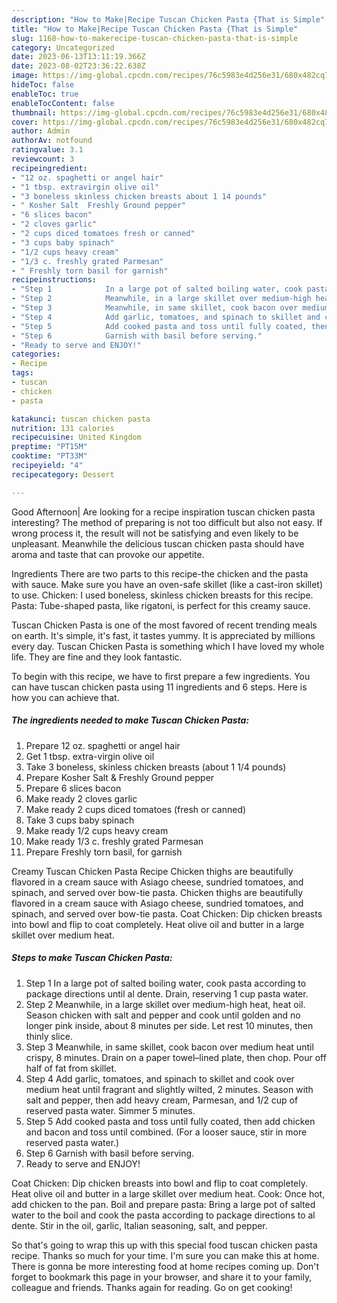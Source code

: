 ```yaml
---
description: "How to Make|Recipe Tuscan Chicken Pasta {That is Simple"
title: "How to Make|Recipe Tuscan Chicken Pasta {That is Simple"
slug: 1168-how-to-makerecipe-tuscan-chicken-pasta-that-is-simple
category: Uncategorized
date: 2023-06-13T13:11:19.366Z
date: 2023-08-02T23:36:22.638Z
image: https://img-global.cpcdn.com/recipes/76c5983e4d256e31/680x482cq70/tuscan-chicken-pasta-recipe-main-photo.jpg
hideToc: false
enableToc: true
enableTocContent: false
thumbnail: https://img-global.cpcdn.com/recipes/76c5983e4d256e31/680x482cq70/tuscan-chicken-pasta-recipe-main-photo.jpg
cover: https://img-global.cpcdn.com/recipes/76c5983e4d256e31/680x482cq70/tuscan-chicken-pasta-recipe-main-photo.jpg
author: Admin
authorAv: notfound
ratingvalue: 3.1
reviewcount: 3
recipeingredient:
- "12 oz. spaghetti or angel hair"
- "1 tbsp. extravirgin olive oil"
- "3 boneless skinless chicken breasts about 1 14 pounds"
- " Kosher Salt  Freshly Ground pepper"
- "6 slices bacon"
- "2 cloves garlic"
- "2 cups diced tomatoes fresh or canned"
- "3 cups baby spinach"
- "1/2 cups heavy cream"
- "1/3 c. freshly grated Parmesan"
- " Freshly torn basil for garnish"
recipeinstructions:
- "Step 1            In a large pot of salted boiling water, cook pasta according to package directions until al dente. Drain, reserving 1 cup pasta water."
- "Step 2            Meanwhile, in a large skillet over medium-high heat, heat oil. Season chicken with salt and pepper and cook until golden and no longer pink inside, about 8 minutes per side. Let rest 10 minutes, then thinly slice."
- "Step 3            Meanwhile, in same skillet, cook bacon over medium heat until crispy, 8 minutes. Drain on a paper towel–lined plate, then chop. Pour off half of fat from skillet."
- "Step 4            Add garlic, tomatoes, and spinach to skillet and cook over medium heat until fragrant and slightly wilted, 2 minutes. Season with salt and pepper, then add heavy cream, Parmesan, and 1/2 cup of reserved pasta water. Simmer 5 minutes."
- "Step 5            Add cooked pasta and toss until fully coated, then add chicken and bacon and toss until combined. (For a looser sauce, stir in more reserved pasta water.)"
- "Step 6            Garnish with basil before serving."
- "Ready to serve and ENJOY!"
categories:
- Recipe
tags:
- tuscan
- chicken
- pasta

katakunci: tuscan chicken pasta 
nutrition: 131 calories
recipecuisine: United Kingdom
preptime: "PT15M"
cooktime: "PT33M"
recipeyield: "4"
recipecategory: Dessert

---
```



Good Afternoon| Are looking for a recipe inspiration tuscan chicken pasta interesting? The method of preparing is not too difficult but also not easy. If wrong process it, the result will not be satisfying and even likely to be unpleasant. Meanwhile the delicious tuscan chicken pasta should have aroma and taste that can provoke our appetite.





Ingredients There are two parts to this recipe-the chicken and the pasta with sauce. Make sure you have an oven-safe skillet (like a cast-iron skillet) to use. Chicken: I used boneless, skinless chicken breasts for this recipe. Pasta: Tube-shaped pasta, like rigatoni, is perfect for this creamy sauce.

Tuscan Chicken Pasta is one of the most favored of recent trending meals on earth. It's simple, it's fast, it tastes yummy. It is appreciated by millions every day. Tuscan Chicken Pasta is something which I have loved my whole life. They are fine and they look fantastic.


To begin with this recipe, we have to first prepare a few ingredients. You can have tuscan chicken pasta using 11 ingredients and 6 steps. Here is how you can achieve that.

<!--inarticleads1-->

##### The ingredients needed to make Tuscan Chicken Pasta:

1. Prepare 12 oz. spaghetti or angel hair
1. Get 1 tbsp. extra-virgin olive oil
1. Take 3 boneless, skinless chicken breasts (about 1 1/4 pounds)
1. Prepare  Kosher Salt &amp; Freshly Ground pepper
1. Prepare 6 slices bacon
1. Make ready 2 cloves garlic
1. Make ready 2 cups diced tomatoes (fresh or canned)
1. Take 3 cups baby spinach
1. Make ready 1/2 cups heavy cream
1. Make ready 1/3 c. freshly grated Parmesan
1. Prepare  Freshly torn basil, for garnish


Creamy Tuscan Chicken Pasta Recipe Chicken thighs are beautifully flavored in a cream sauce with Asiago cheese, sundried tomatoes, and spinach, and served over bow-tie pasta. Chicken thighs are beautifully flavored in a cream sauce with Asiago cheese, sundried tomatoes, and spinach, and served over bow-tie pasta. Coat Chicken: Dip chicken breasts into bowl and flip to coat completely. Heat olive oil and butter in a large skillet over medium heat. 

<!--inarticleads2-->

##### Steps to make Tuscan Chicken Pasta:

1. Step 1            In a large pot of salted boiling water, cook pasta according to package directions until al dente. Drain, reserving 1 cup pasta water.
1. Step 2            Meanwhile, in a large skillet over medium-high heat, heat oil. Season chicken with salt and pepper and cook until golden and no longer pink inside, about 8 minutes per side. Let rest 10 minutes, then thinly slice.
1. Step 3            Meanwhile, in same skillet, cook bacon over medium heat until crispy, 8 minutes. Drain on a paper towel–lined plate, then chop. Pour off half of fat from skillet.
1. Step 4            Add garlic, tomatoes, and spinach to skillet and cook over medium heat until fragrant and slightly wilted, 2 minutes. Season with salt and pepper, then add heavy cream, Parmesan, and 1/2 cup of reserved pasta water. Simmer 5 minutes.
1. Step 5            Add cooked pasta and toss until fully coated, then add chicken and bacon and toss until combined. (For a looser sauce, stir in more reserved pasta water.)
1. Step 6            Garnish with basil before serving.
1. Ready to serve and ENJOY!

Coat Chicken: Dip chicken breasts into bowl and flip to coat completely. Heat olive oil and butter in a large skillet over medium heat. Cook: Once hot, add chicken to the pan. Boil and prepare pasta: Bring a large pot of salted water to the boil and cook the pasta according to package directions to al dente. Stir in the oil, garlic, Italian seasoning, salt, and pepper. 

So that's going to wrap this up with this special food tuscan chicken pasta recipe. Thanks so much for your time. I'm sure you can make this at home. There is gonna be more interesting food at home recipes coming up. Don't forget to bookmark this page in your browser, and share it to your family, colleague and friends. Thanks again for reading. Go on get cooking!
